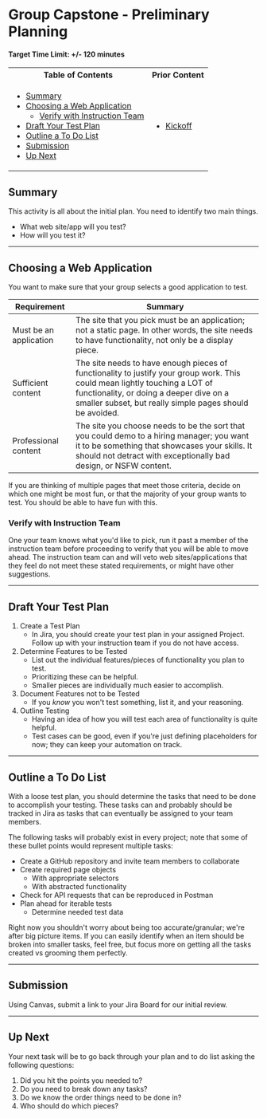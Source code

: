 # Group Capstone - Preliminary Planning

#### Target Time Limit: +/- 120 minutes

<table>
<tr>
<th> Table of Contents </th>
<th> Prior Content </th>
</tr>
<tr>
<td markdown="1">

- [Summary](#summary)
- [Choosing a Web Application](#choosing-a-web-application)
  - [Verify with Instruction Team](#verify-with-instruction-team)
- [Draft Your Test Plan](#draft-your-test-plan)
- [Outline a To Do List](#outline-a-to-do-list)
- [Submission](#submission)
- [Up Next](#up-next)

</td>
<td markdown="1">

- <a href="./project2.01.html">Kickoff</a>

</td>
</tr>
</table>

## Summary

This activity is all about the initial plan. You need to identify two main
things.

- What web site/app will you test?
- How will you test it?

---

## Choosing a Web Application

You want to make sure that your group selects a good application to test.

| Requirement            | Summary                                                                                                                                                                                                                           |
| ---------------------- | --------------------------------------------------------------------------------------------------------------------------------------------------------------------------------------------------------------------------------- |
| Must be an application | The site that you pick must be an application; not a static page. In other words, the site needs to have functionality, not only be a display piece.                                                                              |
| Sufficient content     | The site needs to have enough pieces of functionality to justify your group work. This could mean lightly touching a LOT of functionality, or doing a deeper dive on a smaller subset, but really simple pages should be avoided. |
| Professional content   | The site you choose needs to be the sort that you could demo to a hiring manager; you want it to be something that showcases your skills. It should not detract with exceptionally bad design, or NSFW content.                   |

If you are thinking of multiple pages that meet those criteria, decide on which
one might be most fun, or that the majority of your group wants to test. You
should be able to have fun with this.

### Verify with Instruction Team

One your team knows what you'd like to pick, run it past a member of the
instruction team before proceeding to verify that you will be able to move
ahead. The instruction team can and will veto web sites/applications that they
feel do not meet these stated requirements, or might have other suggestions.

---

## Draft Your Test Plan

1. Create a Test Plan
   - In Jira, you should create your test plan in your assigned Project. Follow
     up with your instruction team if you do not have access.
1. Determine Features to be Tested
   - List out the individual features/pieces of functionality you plan to test.
   - Prioritizing these can be helpful.
   - Smaller pieces are individually much easier to accomplish.
1. Document Features not to be Tested
   - If you _know_ you won't test something, list it, and your reasoning.
1. Outline Testing
   - Having an idea of how you will test each area of functionality is quite
     helpful.
   - Test cases can be good, even if you're just defining placeholders for now;
     they can keep your automation on track.

---

## Outline a To Do List

With a loose test plan, you should determine the tasks that need to be done to
accomplish your testing. These tasks can and probably should be tracked in Jira
as tasks that can eventually be assigned to your team members.

The following tasks will probably exist in every project; note that some of
these bullet points would represent multiple tasks:

- Create a GitHub repository and invite team members to collaborate
- Create required page objects
  - With appropriate selectors
  - With abstracted functionality
- Check for API requests that can be reproduced in Postman
- Plan ahead for iterable tests
  - Determine needed test data

Right now you shouldn't worry about being too accurate/granular; we're after big
picture items. If you can easily identify when an item should be broken into
smaller tasks, feel free, but focus more on getting all the tasks created vs
grooming them perfectly.

---

## Submission

Using Canvas, submit a link to your Jira Board for our initial review.

---

## Up Next

Your next task will be to go back through your plan and to do list asking the
following questions:

1. Did you hit the points you needed to?
1. Do you need to break down any tasks?
1. Do we know the order things need to be done in?
1. Who should do which pieces?
